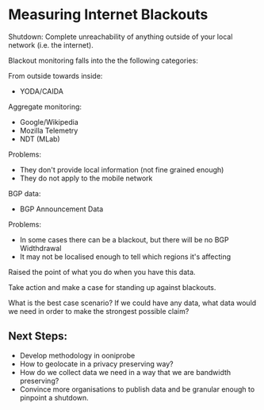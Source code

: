 # Measuring Internet Blackouts

Shutdown: Complete unreachability of anything outside of your local network
(i.e. the internet).

Blackout monitoring falls into the the following categories:

From outside towards inside:
* YODA/CAIDA


Aggregate monitoring:
* Google/Wikipedia
* Mozilla Telemetry
* NDT (MLab)

Problems:
* They don't provide local information (not fine grained enough)
* They do not apply to the mobile network

BGP data:
* BGP Announcement Data

Problems:
* In some cases there can be a blackout, but there will be no BGP Widthdrawal
* It may not be localised enough to tell which regions it's affecting

Raised the point of what you do when you have this data.

Take action and make a case for standing up against blackouts.

What is the best case scenario? If we could have any data, what data would we
need in order to make the strongest possible claim?

## Next Steps:

* Develop methodology in ooniprobe
* How to geolocate in a privacy preserving way?
* How do we collect data we need in a way that we are bandwidth preserving?
* Convince more organisations to publish data and be granular enough to pinpoint a shutdown.
